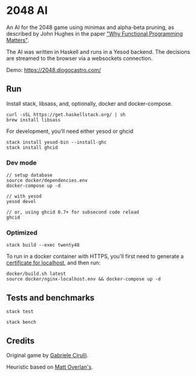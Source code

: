# 2048 AI

An AI for the 2048 game using minimax and alpha-beta pruning, as described by John Hughes in the paper ["Why Functional Programming Matters"](https://www.cs.kent.ac.uk/people/staff/dat/miranda/whyfp90.pdf).

The AI was written in Haskell and runs in a Yesod backend.
The decisions are streamed to the browser via a websockets connection.

Demo: <https://2048.diogocastro.com/>

## Run

Install stack, libsass, and, optionally, docker and docker-compose.

```text
curl -sSL https://get.haskellstack.org/ | sh
brew install libsass
```

For development, you'll need either yesod or ghcid

```text
stack install yesod-bin --install-ghc
stack install ghcid
```

### Dev mode

```text
// setup database
source docker/dependencies.env
docker-compose up -d

// with yesod
yesod devel

// or, using ghcid 0.7+ for subsecond code reload
ghcid
```

### Optimized

```text
stack build --exec twenty48
```

To run in a docker container with HTTPS, you'll first need to generate a [certificate for localhost](https://letsencrypt.org/docs/certificates-for-localhost/#making-and-trusting-your-own-certificates), and then run:

```text
docker/build.sh latest
source docker/nginx-localhost.env && docker-compose up -d
```

## Tests and benchmarks

```text
stack test
```

```text
stack bench
```

## Credits

Original game by [Gabriele Cirulli](https://gabrielecirulli.github.io/2048/).

Heuristic based on [Matt Overlan's](https://github.com/ovolve/2048-AI).
